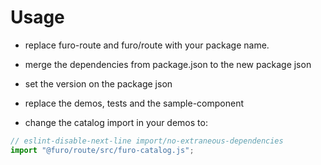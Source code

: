 # Usage

- replace furo-route and furo/route with your package name.
- merge the dependencies from package.json to the new package json
- set the version on the package json
- replace the demos, tests and the sample-component

- change the catalog import in your demos to:
```js
// eslint-disable-next-line import/no-extraneous-dependencies
import "@furo/route/src/furo-catalog.js";

```

